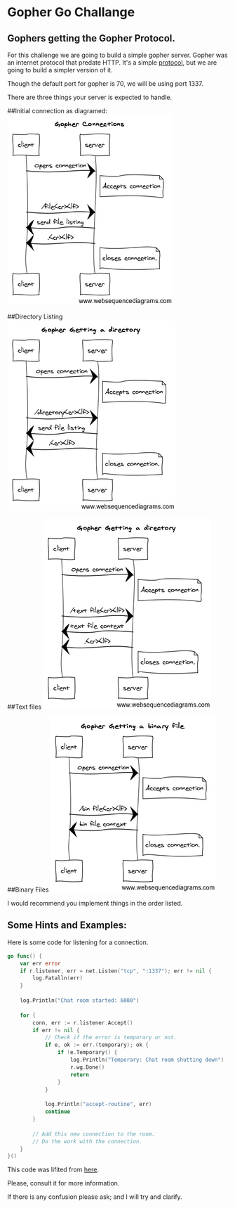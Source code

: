 # Gopher Go Challange

## Gophers getting the Gopher Protocol.

For this challenge we are going to build a simple gopher server. Gopher was an 
internet protocol that predate HTTP. It's a simple [protocol](http://www.ietf.org/rfc/rfc1436.txt), but we are going to 
build a simpler version of it. 

Though the default port for gopher is 70, we will be using port 1337.

There are three things your server is expected to handle.

##Initial connection as diagramed:
![initial connection](i.png)

##Directory Listing
![Directory Listing](d.png)

##Text files
![Text Files](t.png)

##Binary Files
![Binary Files](b.png)

I would recommend you implement things in the order listed.

## Some Hints and Examples:

Here is some code for listening for a connection.

```go
go func() {
	var err error
	if r.listener, err = net.Listen("tcp", ":1337"); err != nil {
		log.Fatalln(err)
	}

	log.Println("Chat room started: 6000")

	for {
		conn, err := r.listener.Accept()
		if err != nil {
			// Check if the error is temporary or not.
			if e, ok := err.(temporary); ok {
				if !e.Temporary() {
					log.Println("Temporary: Chat room shutting down")
					r.wg.Done()
					return
				}
			}

			log.Println("accept-routine", err)
			continue
		}

		// Add this new connection to the room.
		// Do the work with the connection.
	}
}()

```
This code was lifited from [here](https://github.com/ardanlabs/gotraining/blob/master/09-concurrency_patterns/chat/chat.go).

Please, consult it for more information.

If there is any confusion please ask; and I will try and clarify.
